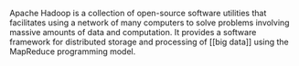 Apache Hadoop is a collection of open-source software utilities that facilitates using a network of many computers to solve problems involving massive amounts of data and computation. It provides a software framework for distributed storage and processing of [[big data]] using the MapReduce programming model.